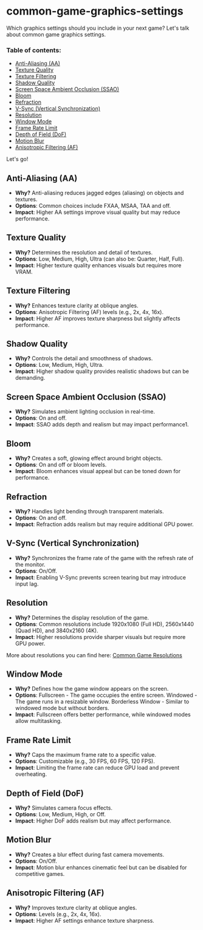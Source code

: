 # common-game-graphics-settings
Which graphics settings should you include in your next game? Let's talk about common game graphics settings.

### Table of contents:
- [Anti-Aliasing (AA)](#anti-aliasing-aa)
- [Texture Quality](#texture-quality)
- [Texture Filtering](#texture-filtering)
- [Shadow Quality](#shadow-quality)
- [Screen Space Ambient Occlusion (SSAO)](#screen-space-ambient-occlusion-ssao)
- [Bloom](#bloom)
- [Refraction](#refraction)
- [V-Sync (Vertical Synchronization)](#v-sync-vertical-synchronization)
- [Resolution](#resolution)
- [Window Mode](#window-mode)
- [Frame Rate Limit](#frame-rate-limit)
- [Depth of Field (DoF)](#depth-of-field-dof)
- [Motion Blur](#motion-blur)
- [Anisotropic Filtering (AF)](#anisotropic-filter-af)

Let's go!

## Anti-Aliasing (AA)
- **Why?** Anti-aliasing reduces jagged edges (aliasing) on objects and textures.
- **Options**: Common choices include FXAA, MSAA, TAA and off.
- **Impact**: Higher AA settings improve visual quality but may reduce performance.

## Texture Quality
- **Why?** Determines the resolution and detail of textures.
- **Options**: Low, Medium, High, Ultra (can also be: Quarter, Half, Full).
- **Impact**: Higher texture quality enhances visuals but requires more VRAM.

## Texture Filtering
- **Why?** Enhances texture clarity at oblique angles.
- **Options**: Anisotropic Filtering (AF) levels (e.g., 2x, 4x, 16x).
- **Impact**: Higher AF improves texture sharpness but slightly affects performance.

## Shadow Quality
- **Why?** Controls the detail and smoothness of shadows.
- **Options**: Low, Medium, High, Ultra.
- **Impact**: Higher shadow quality provides realistic shadows but can be demanding.

## Screen Space Ambient Occlusion (SSAO)
- **Why?** Simulates ambient lighting occlusion in real-time.
- **Options**: On and off.
- **Impact**: SSAO adds depth and realism but may impact performance1.

## Bloom
- **Why?** Creates a soft, glowing effect around bright objects.
- **Options**: On and off or bloom levels.
- **Impact**: Bloom enhances visual appeal but can be toned down for performance.

## Refraction
- **Why?** Handles light bending through transparent materials.
- **Options**: On and off.
- **Impact**: Refraction adds realism but may require additional GPU power.

## V-Sync (Vertical Synchronization)
- **Why?** Synchronizes the frame rate of the game with the refresh rate of the monitor.
- **Options**: On/Off.
- **Impact**: Enabling V-Sync prevents screen tearing but may introduce input lag.

## Resolution
- **Why?** Determines the display resolution of the game.
- **Options**: Common resolutions include 1920x1080 (Full HD), 2560x1440 (Quad HD), and 3840x2160 (4K).
- **Impact**: Higher resolutions provide sharper visuals but require more GPU power.

More about resolutions you can find here: [Common Game Resolutions](https://github.com/mativizo/common-game-resolutions)

## Window Mode
- **Why?** Defines how the game window appears on the screen.
- **Options**: Fullscreen - The game occupies the entire screen. Windowed - The game runs in a resizable window. Borderless Window - Similar to windowed mode but without borders.
- **Impact**: Fullscreen offers better performance, while windowed modes allow multitasking.

## Frame Rate Limit
- **Why?** Caps the maximum frame rate to a specific value.
- **Options**: Customizable (e.g., 30 FPS, 60 FPS, 120 FPS).
- **Impact**: Limiting the frame rate can reduce GPU load and prevent overheating.

## Depth of Field (DoF)
- **Why?** Simulates camera focus effects.
- **Options**: Low, Medium, High, or Off.
- **Impact**: Higher DoF adds realism but may affect performance.

## Motion Blur
- **Why?** Creates a blur effect during fast camera movements.
- **Options**: On/Off.
- **Impact**: Motion blur enhances cinematic feel but can be disabled for competitive games.

## Anisotropic Filtering (AF)
- **Why?** Improves texture clarity at oblique angles.
- **Options**: Levels (e.g., 2x, 4x, 16x).
- **Impact**: Higher AF settings enhance texture sharpness.

